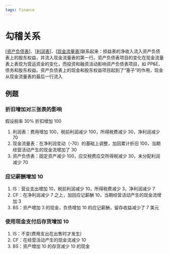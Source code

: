 ```yaml
---
tags: finance
---
```


# 勾稽关系

[[资产负债表]]、[[利润表]]、[[现金流量表]]联系起来：损益表的净收入流入资产负债表上的股东权益，并流入现金流量表的第一行。资产负债表项目的变化在现金流量表上表现为营运资金的变化，而投资和融资活动影响资产负债表项目，如 PP&E、债务和股东权益。资产负债表上的现金和股东权益项目起到了“塞子”的作用，现金从现金流量表的最后一行流入

## 例题

### 折旧增加对三张表的影响

假设税率 30% 折扣增加 100

1. 利润表：费用增加 100，税前利润减少 100，所得税费减少 30，净利润减少 70
2. 现金流量表：在净利润变动（-70）的基础上调整，加回累计折旧 100，当期经营活动产生的现金流增加了 30
3. 资产负债表：固定资产减少 100，应交税费应交所得税减少 30，未分配利润减少 70

### 应记薪酬增加 10

1. IS：营业支出增加 10，税前利润减少 10，所得税费减少 3，净利润减少 7
2. CF：在净利润减少 7 之上，加回应记薪酬 10，当期经营活动产生的现金流增加 3
3. BS：资产增加 3 的现金，负债增加 10 的应记薪酬，留存收益减少了 7 美元

### 使用现金支付后存货增加 10

1. IS：不变(费用支出在出售时才发生)
2. CF：在经营活动产生的现金流减少 10
3. BS：资产增加 10 的存货减少 10 的现金

[//begin]: # "Autogenerated link references for markdown compatibility"
[资产负债表]: 资产负债表.md "资产负债表"
[利润表]: 利润表.md "利润表"
[现金流量表]: 现金流量表.md "现金流量表"
[//end]: # "Autogenerated link references"
